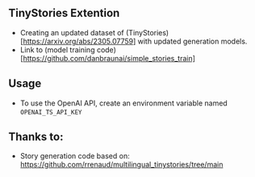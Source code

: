 ## TinyStories Extention
- Creating an updated dataset of (TinyStories)[https://arxiv.org/abs/2305.07759] with updated generation models.
- Link to (model training code)[https://github.com/danbraunai/simple_stories_train]

## Usage
- To use the OpenAI API, create an environment variable named `OPENAI_TS_API_KEY`

## Thanks to:
- Story generation code based on: https://github.com/rrenaud/multilingual_tinystories/tree/main
